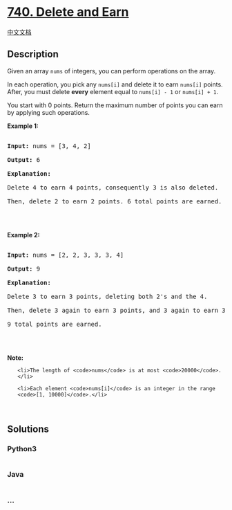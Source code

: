 # [740. Delete and Earn](https://leetcode.com/problems/delete-and-earn)

[中文文档](/solution/0700-0799/0740.Delete%20and%20Earn/README.md)

## Description
<p>Given an array <code>nums</code> of integers, you can perform operations on the array.</p>



<p>In each operation, you pick any <code>nums[i]</code> and delete it to earn <code>nums[i]</code> points. After, you must delete <b>every</b> element equal to <code>nums[i] - 1</code> or <code>nums[i] + 1</code>.</p>



<p>You start with 0 points. Return the maximum number of points you can earn by applying such operations.</p>



<p><b>Example 1:</b></p>



<pre>

<b>Input:</b> nums = [3, 4, 2]

<b>Output:</b> 6

<b>Explanation:</b> 

Delete 4 to earn 4 points, consequently 3 is also deleted.

Then, delete 2 to earn 2 points. 6 total points are earned.

</pre>



<p>&nbsp;</p>



<p><b>Example 2:</b></p>



<pre>

<b>Input:</b> nums = [2, 2, 3, 3, 3, 4]

<b>Output:</b> 9

<b>Explanation:</b> 

Delete 3 to earn 3 points, deleting both 2&#39;s and the 4.

Then, delete 3 again to earn 3 points, and 3 again to earn 3 points.

9 total points are earned.

</pre>



<p>&nbsp;</p>



<p><b>Note:</b></p>



<ul>

	<li>The length of <code>nums</code> is at most <code>20000</code>.</li>

	<li>Each element <code>nums[i]</code> is an integer in the range <code>[1, 10000]</code>.</li>

</ul>



<p>&nbsp;</p>




## Solutions


<!-- tabs:start -->

### **Python3**

```python

```

### **Java**

```java

```

### **...**
```

```

<!-- tabs:end -->